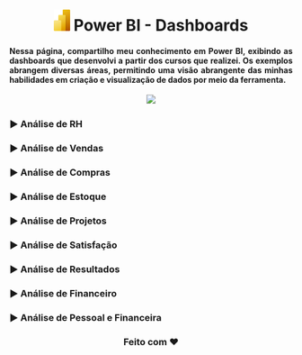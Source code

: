 <h1 align="center"><img src="Power-BI.png" height="38"/> Power BI - Dashboards </h1>
<h4 align="justify">Nessa página, compartilho meu conhecimento em Power BI, exibindo as dashboards que desenvolvi a partir dos cursos que realizei. Os exemplos abrangem diversas áreas, permitindo uma visão abrangente das minhas habilidades em criação e visualização de dados por meio da ferramenta.</h4>
<p  align="center"><a href="https://sites.google.com/view/carolina-martins/p%C3%A1gina-inicial" target="_blank"><img src="https://img.shields.io/badge/PowerBI-F2C811?style=for-the-badge&logo=Power%20BI&logoColor=white"></a></p>
<h3>▶️ Análise de RH</h3>
<h3>▶️ Análise de Vendas</h3>
<h3>▶️ Análise de Compras</h3>
<h3>▶️ Análise de Estoque</h3>
<h3>▶️ Análise de Projetos</h3>
<h3>▶️ Análise de Satisfação</h3>
<h3>▶️ Análise de Resultados</h3>
<h3>▶️ Análise de Financeiro</h3>
<h3>▶️ Análise de Pessoal e Financeira</h3>

<h3 align="center">Feito com ❤️ </h3>

